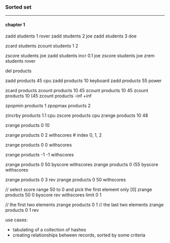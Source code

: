 ### Sorted set
---

#### chapter 1
zadd students 1 rover
zadd students 2 joe
zadd students 3 doe

zcard students
zcount students 1 2

zscore students joe
zadd students  incr 0.1 joe
zscore students joe
zrem students rover


del products

zadd products 45 cpu
zadd products 10 keyboard
zadd products 55 power

zcard products
zcount products  10 45
zcount products  10 45
zcount products  10 (45
zcount products  -inf +inf

zpopmin products 1
zpopmax products 2

zincrby products 1.1 cpu
zscore products cpu
zrange products 10 48

zrange products 0 10

zrange products 0 2 withscores # index 0, 1, 2

zrange products 0 0 withscores

zrange products -1 -1 withscores


zrange products 0 50 byscore withscores
zrange products 0 (55 byscore withscores

zrange products 0 3 rev
zrange products 0 50 withscores

// select score range 50 to 0 and pick the first element only [0]
zrange products 50 0 byscore rev withscores limit 0 1

// the first two elements
zrange products 0 1 
// the last two elements
zrange products 0 1 rev

use cases:
- tabulating of a collection of hashes
- creating relationships between records, sorted by some criteria
